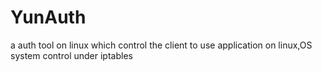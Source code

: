 # YunAuth
a auth tool on linux which control the client to use application on linux,OS system control under iptables
